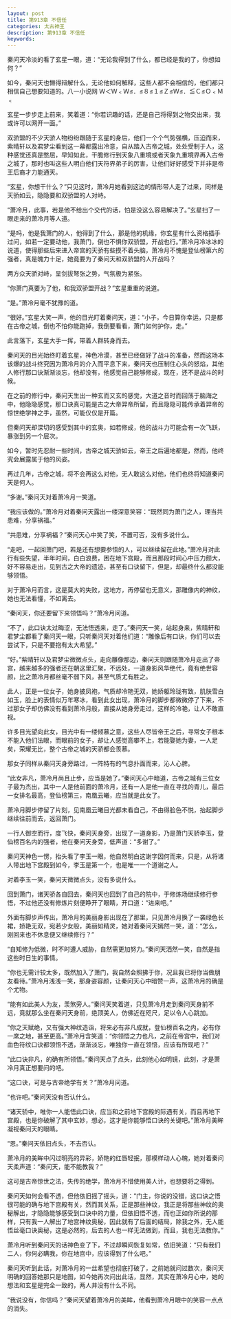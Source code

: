 ```yaml
---
layout: post
title: 第913章 不信任
categories: 太古神王
description: 第913章 不信任
keywords:
---
```


秦问天冷淡的看了玄星一眼，道：“无论我得到了什么，都已经是我的了，你想如何？”

如今，秦问天也懒得辩解什么，无论他如何解释，这些人都不会相信的，他们都只相信自己想要知道的。八一小说网  Ｗ＜Ｗ﹤Ｗ≤．≤８≤１≤Ｚ≤Ｗ≤．≦Ｃ≤Ｏ﹤Ｍ﹤

玄星一步步走上前来，笑着道：“你若识趣的话，还是自己将得到之物交出来，我或许可以网开一面。”

双骄盟的不少天骄人物纷纷跟随于玄星的身后，他们一个个气势强横，压迫而来，紫晴轩以及君梦尘看到这一幕都露出冷意，自从踏入古帝之城，处处受制于人，这种感觉还真是憋屈，早知如此，干脆修行到天象八重境或者天象九重境界再入古帝之城了，那时也叫这些人明白他们天符界弟子的厉害，让他们好好感受下并非是帝王后裔才力能通天。

“玄星，你想干什么？”只见这时，萧冷月她看到这边的情形带人走了过来，同样是天骄如云，隐隐要和双骄盟的人对峙。

“萧冷月，此事，若是他不给出个交代的话，怕是没这么容易解决了。”玄星扫了一眼走来的萧冷月等人道。

“是吗，他是我萧门的人，他得到了什么，那是他的机缘，你玄星有什么资格插手过问，如若一定要动他，我萧门，倒也不惧你双骄盟，开战也行。”萧冷月冷冰冰的说道，使得那些后来进入帝宫的天骄有些摸不着头脑，萧冷月不愧是登仙榜第六的强者，真是魄力十足，她竟要为了秦问天和双骄盟的人开战吗？

两方众天骄对峙，呈剑拔弩张之势，气氛极为紧张。

“你萧门真要为了他，和我双骄盟开战？”玄星重重的说道。

“是。”萧冷月毫不犹豫的道。

“很好。”玄星大笑一声，他的目光盯着秦问天，道：“小子，今日算你幸运，只是都在古帝之城，倒也不怕你能跑掉，我倒要看看，萧门如何护你，走。”

此言落下，玄星大手一挥，带着人群转身而去。

秦问天的目光始终盯着玄星，神色冷漠，甚至已经做好了战斗的准备，然而这场本该爆的战斗终究因为萧冷月的介入而平息下来，秦问天也压制住心头的怒焰，其他人修行那口诀渐渐淡忘，他却没有，他感觉自己能够修成，现在，还不是战斗的时候。

在之前的修行中，秦问天生出一种玄而又玄的感觉，大道之音时而回荡于脑海之中，他隐隐感觉，那口诀真可能是古之大帝羿帝所留，而且隐隐可能传承着羿帝的惊世绝学神之手，虽然，可能仅仅是开篇。

但秦问天却深切的感受到其中的玄奥，如若修成，他的战斗力可能会有一次飞跃，暴涨到另一个层次。

如今，暂时先忍耐一些时间，古帝之城天骄如云，帝王之后遍地都是，然而，他终究会展露属于他的风姿。

再过几年，古帝之城，将不会再这么对他，无人敢这么对他，他们也终将知道秦问天是何人。

“多谢。”秦问天对着萧冷月一笑道。

“我应该做的。”萧冷月对着秦问天露出一缕深意笑容：“既然同为萧门之人，理当共患难，分享祸福。”

“共患难，分享祸福？”秦问天心中笑了笑，不置可否，没有多说什么。

“走吧，一起回萧门吧，若是还有想要参悟的人，可以继续留在此地。”萧冷月对此行有些失望，半年时间，白白浪费，困在地下宫殿，而且那段时间心中压力颇大，好不容易走出，见到古之大帝的遗迹，甚至有口诀留下，但是，却最终什么都没能够领悟。

对于萧冷月而言，这是莫大的失败，这地方，再停留也无意义，那雕像内的神纹，她也无法看懂，不如离去。

“秦问天，你还要留下来领悟吗？”萧冷月问道。

“不了，此口诀太过晦涩，无法悟透来，走了。”秦问天一笑，站起身来，紫晴轩和君梦尘都看了秦问天一眼，只听秦问天对着他们道：“雕像后有口诀，你们可以去尝试下，只是不要抱有太大希望。”

“好。”紫晴轩以及君梦尘微微点头，走向雕像那边，秦问天则跟随萧冷月走出了帝宫，越来越多的强者还在朝这里汇聚，不远处，一道身影风华绝代，竟有绝世容颜，比之萧冷月都丝毫不弱下风，甚至气质尤有胜之。

此人，正是一位女子，她身披凤袍，气质却冷艳无双，她娇躯玲珑有致，肌肤雪白如玉，脸上的表情似万年寒冰，看到此女出现，萧冷月的脚步都微微停了下来，不过那女子却仿佛没有看到萧冷月般，直接从她身旁走过，这样的冷艳，让人不敢直视。

许多目光望向此女，目光中有一缕倾慕之意，这些人尽皆帝王之后，寻常女子根本不能入他们法眼，而眼前的女子，却让人感觉高攀不上，若能娶她为妻，一人足矣，荣耀无比，整个古帝之城的天骄都会羡慕。

那女子同样从秦问天身旁路过，一阵特有的气息扑面而来，沁人心脾。

“此女非凡，萧冷月尚且止步，应当是她了。”秦问天心中暗道，古帝之城有三位女子最为杰出，其中一人是他前面的萧冷月，还有一人是他一直在寻找的青儿，最后一女排名最高，登仙榜第三，南凰云曦，应当就是此女了。

萧冷月脚步停留了片刻，见南凰云曦目光都未看自己，不由得脸色不悦，抬起脚步继续往前而去，返回萧门。

一行人御空而行，度飞快，秦问天身旁，出现了一道身影，乃是萧门天骄李玉，登仙榜百名内的强者，他在秦问天身旁，低声道：“多谢了。”

秦问天神色一愣，抬头看了李玉一眼，他自然明白这谢字因何而来，只是，从将诸人带出地下宫殿到如今，李玉是第一个，也是唯一一个道谢之人。

对着李玉一笑，秦问天微微点头，没有多说什么。

回到萧门，诸天骄各自回去，秦问天也回到了自己的院中，于修炼场继续修行参悟，不过他还没有修炼片刻便睁开了眼睛，开口道：“进来吧。”

外面有脚步声传出，萧冷月的美丽身影出现在了那里，只见萧冷月换了一袭绿色长裙，娇艳无双，宛若少女般，美丽如精灵，她对着秦问天嫣然一笑，道：“怎么，刚回来也不休息便又继续修行？”

“自知修为低微，时不时遭人威胁，自然需更加努力。”秦问天洒然一笑，自然是指这些时日生的事情。

“你也无需计较太多，既然加入了萧门，我自然会照拂于你，况且我已将你当做朋友看待。”萧冷月浅浅一笑，那身姿容颜，让秦问天心中暗赞一声，这萧冷月的确是个尤物。

“能有如此美人为友，羡煞旁人。”秦问天笑着道，只见萧冷月走到秦问天身前不远，竟就那么坐在秦问天身前，绝顶美人，仿佛近在咫尺，足以令人心跳加。

“你之天赋绝，又有强大神纹造诣，将来必有非凡成就，登仙榜百名之内，必有你一席之地，甚至更高。”萧冷月含笑道：“你领悟之力也凡，之前在帝宫中，我们对血色符纹口诀都领悟不透，渐渐淡忘，唯独你一直在领悟，应该有所现吧？”

“此口诀非凡，的确有所领悟。”秦问天点了点头，此刻他心如明镜，此刻，才是萧冷月真正想要问的吧。

“这口诀，可是与古帝绝学有关？”萧冷月问道。

“也许吧。”秦问天没有否认什么。

“诸天骄中，唯你一人能悟此口诀，应当和之前地下宫殿的际遇有关，而且再地下宫殿，也是你破解了其中玄妙，想必，这才是你能够悟口诀的关键吧。”萧冷月美眸凝视秦问天的眼睛。

“恩。”秦问天依旧点头，不去否认。

萧冷月的美眸中闪过明亮的异彩，娇艳的红唇轻抿，那模样动人心魄，她对着秦问天柔声道：“秦问天，能不能教我？”

这可是古帝惊世之法，失传的绝学，萧冷月不惜使用美人计，也想要将之得到。

秦问天如何会看不透，但他依旧摇了摇头，道：“门主，你说的没错，这口诀之悟很可能的确与地下宫殿有关，然而其关系，正是那些神纹，我正是将那些神纹的奥秘解出，才隐隐能够感受到口诀中的力量，但依旧悟不透，而也正如你所说的那样，只有我一人解出了地宫神纹奥秘，因此就有了后面的结局，除我之外，无人能悟丝毫口诀奥秘，这是必然的，后去的人也一样无法做到，而且，我也无法教你。”

萧冷月听到秦问天的话神色变了下，不过却瞬间恢复如常，依旧笑道：“只有我们二人，你何必瞒我，你在地宫中，应该得到了什么吧。”

秦问天听到此话，对萧冷月的一丝希望也彻底打破了，之前她就问过数次，秦问天明确的回答她那只是地图，如今她再次问出此话，显然，其实在萧冷月心中，她的想法和玄星是完全一致的，两人并没有什么不同。

“我说没有，你信吗？”秦问天望着萧冷月的美眸，他看到萧冷月眼中的笑容一点点的消失。
